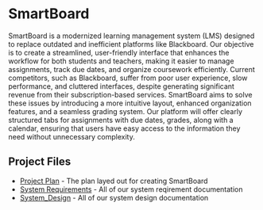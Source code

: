 # SmartBoard
SmartBoard is a modernized learning management system (LMS) designed to replace outdated and inefficient platforms like Blackboard. Our objective is to create a streamlined, user-friendly interface that enhances the workflow for both students and teachers, making it easier to manage assignments, track due dates, and organize coursework efficiently. Current competitors, such as Blackboard, suffer from poor user experience, slow performance, and cluttered interfaces, despite generating significant revenue from their subscription-based services. SmartBoard aims to solve these issues by introducing a more intuitive layout, enhanced organization features, and a seamless grading system. Our platform will offer clearly structured tabs for assignments with due dates, grades, along with a calendar, ensuring that users have easy access to the information they need without unnecessary complexity.
## Project Files
* [Project Plan](https://github.com/Austin-Toro/Binary-Bandits/tree/main/Project_Plan) - The plan layed out for creating SmartBoard
* [System Requirements](https://github.com/Austin-Toro/Binary-Bandits/tree/main/System_Requirements) - All of our system reqirement documentation
* [System_Design](https://github.com/Austin-Toro/Binary-Bandits/tree/main/System_Design) - All of our system design documentation
